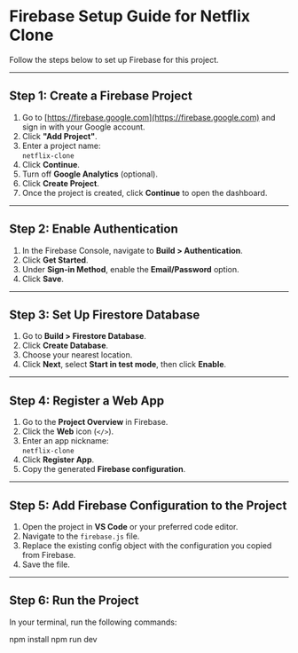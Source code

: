 # Firebase Setup Guide for Netflix Clone

Follow the steps below to set up Firebase for this project.

---

## Step 1: Create a Firebase Project

1. Go to [https://firebase.google.com](https://firebase.google.com) and sign in with your Google account.  
2. Click **"Add Project"**.  
3. Enter a project name:  
   `netflix-clone`  
4. Click **Continue**.  
5. Turn off **Google Analytics** (optional).  
6. Click **Create Project**.  
7. Once the project is created, click **Continue** to open the dashboard.

---

## Step 2: Enable Authentication

1. In the Firebase Console, navigate to **Build > Authentication**.  
2. Click **Get Started**.  
3. Under **Sign-in Method**, enable the **Email/Password** option.  
4. Click **Save**.

---

## Step 3: Set Up Firestore Database

1. Go to **Build > Firestore Database**.  
2. Click **Create Database**.  
3. Choose your nearest location.  
4. Click **Next**, select **Start in test mode**, then click **Enable**.

---

## Step 4: Register a Web App

1. Go to the **Project Overview** in Firebase.  
2. Click the **Web** icon (`</>`).  
3. Enter an app nickname:  
   `netflix-clone`  
4. Click **Register App**.  
5. Copy the generated **Firebase configuration**.

---

## Step 5: Add Firebase Configuration to the Project

1. Open the project in **VS Code** or your preferred code editor.  
2. Navigate to the `firebase.js` file.  
3. Replace the existing config object with the configuration you copied from Firebase.  
4. Save the file.

---

## Step 6: Run the Project

In your terminal, run the following commands:


npm install
npm run dev

